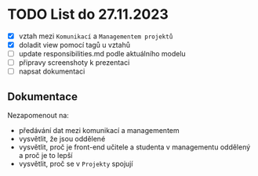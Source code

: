 # TODO List do 27.11.2023

- [x] vztah mezi `Komunikací` a `Managementem projektů`
- [x] doladit view pomocí tagů u vztahů
- [ ] update responsibilities.md podle aktuálního modelu
- [ ] připravy screenshoty k prezentaci
- [ ] napsat dokumentaci

## Dokumentace

Nezapomenout na:

- předávání dat mezi komunikací a managementem
- vysvětlit, že jsou oddělené
- vysvětlit, proč je front-end učitele a studenta v managementu oddělený a proč je to lepší
- vysvětlit, proč se v `Projekty` spojují
